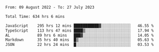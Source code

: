 
<!--START_SECTION:waka-->

```txt
From: 09 August 2022 - To: 27 July 2023

Total Time: 634 hrs 6 mins

JavaScript    295 hrs 12 mins ███████████▓░░░░░░░░░░░░░   46.55 %
TypeScript    113 hrs 47 mins ████▒░░░░░░░░░░░░░░░░░░░░   17.94 %
AL            89 hrs 6 mins   ███▓░░░░░░░░░░░░░░░░░░░░░   14.05 %
Markdown      35 hrs 40 mins  █▒░░░░░░░░░░░░░░░░░░░░░░░   05.63 %
JSON          22 hrs 24 mins  █░░░░░░░░░░░░░░░░░░░░░░░░   03.53 %
```

<!--END_SECTION:waka-->











